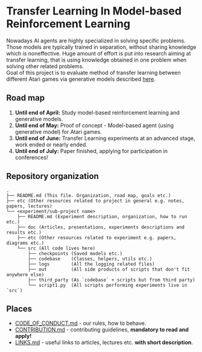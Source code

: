 # Transfer Learning In Model-based Reinforcement Learning

Nowadays AI agents are highly specialized in solving specific problems. Those models are typically trained in separation, without sharing knowledge which is noneffective. Huge amount of effort is put into research aiming at transfer learning, that is using knowledge obtained in one problem when solving other related problems.  
Goal of this project is to evaluate method of transfer learning between different Atari games via generative models described [here](https://blog.openai.com/requests-for-research-2/).

## Road map
1. **Until end of April:** Study model-based reinforcement learning and generative models.
2. **Until end of May:** Proof of concept - Model-based agent (using generative model) for Atari games.
3. **Until end of June:** Transfer Learning experiments at an advanced stage, work ended or nearly ended.
4. **Until end of July:** Paper finished, applying for participation in conferences!

## Repository organization

```
.
├── README.md (This file. Organization, road map, goals etc.)
├── etc (Other resources related to project in general e.g. notes, papers, lectures)
└── <experiment/sub-project name> 
    ├── README.md (Experiment description, organization, how to run etc.)
    ├── doc (Articles, presentations, experiments descriptions and results etc.)
    ├── etc (Other resources related to experiment e.g. papers, diagrams etc.)
    └── src (All code lives here)
        ├── checkpoints (Saved models etc.)
        ├── codebase    (Classes, helpers, utils etc.)
        ├── logs        (All the logging related files)
        ├── out         (All side products of scripts that don't fit anywhere else)
        ├── third_party (As `codebase` + scripts but from third party)
        └── script1.py  (All scripts performing experiments live in `src`)

```

## Places

* [CODE_OF_CONDUCT.md](https://github.com/piojanu/Transfer-Learning-in-RL/blob/master/.github/CODE_OF_CONDUCT.md) - our rules, how to behave.
* [CONTRIBUTION.md](https://github.com/piojanu/Transfer-Learning-in-RL/blob/master/.github/CONTRIBUTING.md) - contributing guidelines, **mandatory to read and apply!**
* [LINKS.md](https://github.com/piojanu/Transfer-Learning-in-RL/blob/master/.github/LINKS.md) - useful links to articles, lectures etc. **with short description**.

